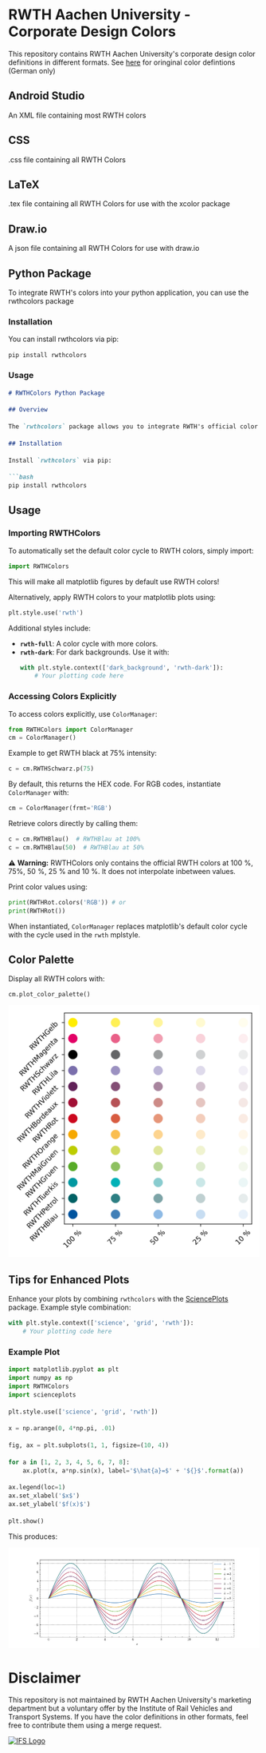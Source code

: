 # RWTH Aachen University - Corporate Design Colors

This repository contains RWTH Aachen University's corporate design color definitions in different formats.
See [here](https://www9.rwth-aachen.de/global/show_document.asp?id=aaaaaaaaaadpbhq) for oringinal color defintions (German only)

## Android Studio
An XML file containing most RWTH colors

## CSS
.css file containing all RWTH Colors

## LaTeX
.tex file containing all RWTH Colors for use with the xcolor package

## Draw.io
A json file containing all RWTH Colors for use with draw.io

## Python Package
To integrate RWTH's colors into your python application, you can use the rwthcolors package

### Installation

You can install rwthcolors via pip:

`pip install rwthcolors`

### Usage

```markdown
# RWTHColors Python Package

## Overview

The `rwthcolors` package allows you to integrate RWTH's official color palette into your Python applications, particularly for use with matplotlib.

## Installation

Install `rwthcolors` via pip:

```bash
pip install rwthcolors
```

## Usage

### Importing RWTHColors

To automatically set the default color cycle to RWTH colors, simply import:

```python
import RWTHColors
```
This will make all matplotlib figures by default use RWTH colors!

Alternatively, apply RWTH colors to your matplotlib plots using:

```python
plt.style.use('rwth')
```

Additional styles include:
- **`rwth-full`**: A color cycle with more colors.
- **`rwth-dark`**: For dark backgrounds. Use it with:
  ```python
  with plt.style.context(['dark_background', 'rwth-dark']):
      # Your plotting code here
  ```

### Accessing Colors Explicitly

To access colors explicitly, use `ColorManager`:

```python
from RWTHColors import ColorManager
cm = ColorManager()
```

Example to get RWTH black at 75% intensity:

```python
c = cm.RWTHSchwarz.p(75)
```

By default, this returns the HEX code. For RGB codes, instantiate `ColorManager` with:

```python
cm = ColorManager(frmt='RGB')
```

Retrieve colors directly by calling them:

```python
c = cm.RWTHBlau()  # RWTHBlau at 100%
c = cm.RWTHBlau(50)  # RWTHBlau at 50%
```
⚠️ **Warning:** RWTHColors only contains the official RWTH colors at 100 %, 75%, 50 %, 25 % and 10 %. It does not interpolate inbetween values.

Print color values using:

```python
print(RWTHRot.colors('RGB')) # or
print(RWTHRot())
```

When instantiated, `ColorManager` replaces matplotlib's default color cycle with the cycle used in the `rwth` mplstyle.

## Color Palette

Display all RWTH colors with:

```python
cm.plot_color_palette()
```

![Color Palette](Python/rwth-colors/tests/output/palette.png)

## Tips for Enhanced Plots

Enhance your plots by combining `rwthcolors` with the [SciencePlots](https://github.com/garrettj403/SciencePlots) package. Example style combination:

```python
with plt.style.context(['science', 'grid', 'rwth']):
    # Your plotting code here
```

### Example Plot

```python
import matplotlib.pyplot as plt
import numpy as np
import RWTHColors
import scienceplots

plt.style.use(['science', 'grid', 'rwth'])

x = np.arange(0, 4*np.pi, .01)

fig, ax = plt.subplots(1, 1, figsize=(10, 4))

for a in [1, 2, 3, 4, 5, 6, 7, 8]:
    ax.plot(x, a*np.sin(x), label='$\hat{a}=$' + '${}$'.format(a))
    
ax.legend(loc=1)
ax.set_xlabel('$x$')
ax.set_ylabel('$f(x)$')

plt.show()
```

This produces:

![Example Plot](Python/rwth-colors/tests/output/plot.png)


<!-- CONTACT -->
# Disclaimer

This repository is not maintained by RWTH Aachen University's marketing department but a voluntary offer by the Institute of Rail Vehicles and Transport Systems.
If you have the color definitions in other formats, feel free to contribute them using a merge request.

<div>  
<a href="">
    <img src="http://www.ifs.rwth-aachen.de/fileadmin/images/rwth_ifs_de_rgb.png" alt="IFS Logo" width="400">
  </a>
</div>

